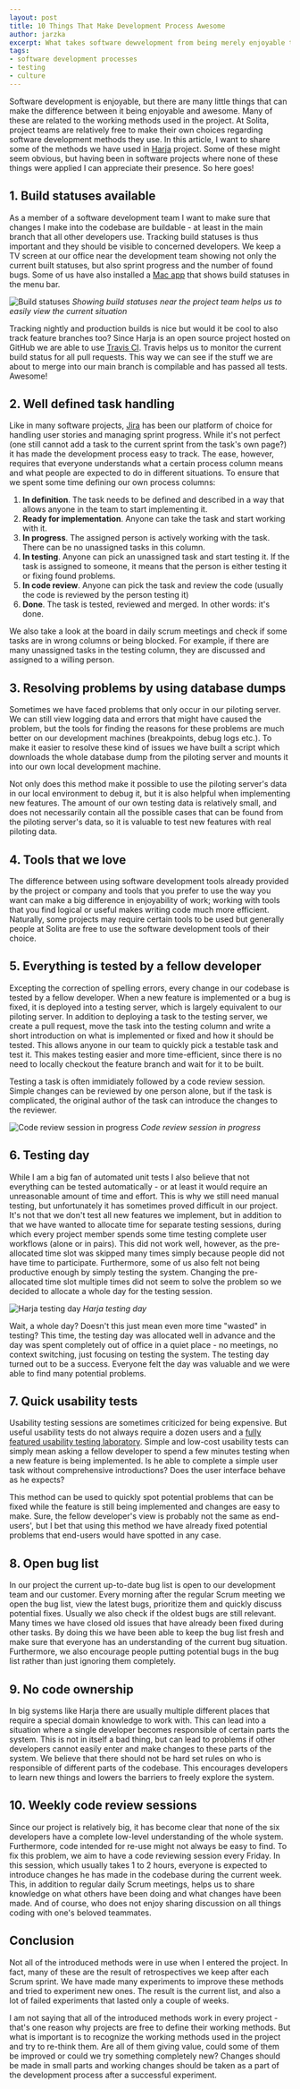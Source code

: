```yaml
---
layout: post
title: 10 Things That Make Development Process Awesome
author: jarzka
excerpt: What takes software dewvelopment from being merely enjoyable to awesome?
tags:
- software development processes
- testing
- culture
---
```


Software development is enjoyable, but there are many little things that can make the difference between it being enjoyable and awesome. Many of these are related to the working methods used in the project. At Solita, project teams are relatively free to make their own choices regarding software development methods they use. In this article, I want to share some of the methods we have used in [Harja](https://github.com/finnishtransportagency/harja) project. Some of these might seem obvious, but having been in software projects where none of these things were applied I can appreciate their presence. So here goes!

## 1. Build statuses available

As a member of a software development team I want to make sure that changes I make into the codebase are buildable - at least in the main branch that all other developers use. Tracking build statuses is thus important and they should be visible to concerned developers. We keep a TV screen at our office near the development team showing not only the current built statuses, but also sprint progress and the number of found bugs. Some of us have also installed a [Mac app](http://ccmenu.org/) that shows build statuses in the menu bar.

![Build statuses](/img/10-things-that-make-development-process-awesome/builds.png)
*Showing build statuses near the project team helps us to easily view the current situation*

Tracking nightly and production builds is nice but would it be cool to also track feature branches too? Since Harja is an open source project hosted on GitHub we are able to use [Travis CI](https://travis-ci.org/). Travis helps us to monitor the current build status for all pull requests. This way we can see if the stuff we are about to merge into our main branch is compilable and has passed all tests. Awesome!

## 2. Well defined task handling

Like in many software projects, [Jira](https://www.atlassian.com/software/jira) has been our platform of choice for handling user stories and managing sprint progress. While it's not perfect (one still cannot add a task to the current sprint from the task's own page?) it has made the development process easy to track. The ease, however, requires that everyone understands what a certain process column means and what people are expected to do in different situations. To ensure that we spent some time defining our own process columns:

1. **In definition**. The task needs to be defined and described in a way that allows anyone in the team to start implementing it.
2. **Ready for implementation**. Anyone can take the task and start working with it.
3. **In progress**. The assigned person is actively working with the task. There can be no unassigned tasks in this column.
4. **In testing**. Anyone can pick an unassigned task and start testing it. If the task is assigned to someone, it means that the person is either testing it or fixing found problems.
5. **In code review**. Anyone can pick the task and review the code (usually the code is reviewed by the person testing it)
6. **Done**. The task is tested, reviewed and merged. In other words: it's done.

We also take a look at the board in daily scrum meetings and check if some tasks are in wrong columns or being blocked. For example, if there are many unassigned tasks in the testing column, they are discussed and assigned to a willing person.

## 3. Resolving problems by using database dumps

Sometimes we have faced problems that only occur in our piloting server. We can still view logging data and errors that might have caused the problem, but the tools for finding the reasons for these problems are much better on our development machines (breakpoints, debug logs etc.). To make it easier to resolve these kind of issues we have built a script which downloads the whole database dump from the piloting server and mounts it into our own local development machine.

Not only does this method make it possible to use the piloting server's data in our local environment to debug it, but it is also helpful when implementing new features. The amount of our own testing data is relatively small, and does not necessarily contain all the possible cases that can be found from the piloting server's data, so it is valuable to test new features with real piloting data.  

## 4. Tools that we love

The difference between using software development tools already provided by the project or company and tools that you prefer to use the way you want can make a big difference in enjoyability of work; working with tools that you find logical or useful makes writing code much more efficient. Naturally, some projects may require certain tools to be used but generally people at Solita are free to use the software development tools of their choice.

## 5. Everything is tested by a fellow developer

Excepting the correction of spelling errors, every change in our codebase is tested by a fellow developer. When a new feature is implemented or a bug is fixed, it is deployed into a testing server, which is largely equivalent to our piloting server. In addition to deploying a task to the testing server, we create a pull request, move the task into the testing column and write a short introduction on what is implemented or fixed and how it should be tested. This allows anyone in our team to quickly pick a testable task and test it. This makes testing easier and more time-efficient, since there is no need to locally checkout the feature branch and wait for it to be built.

Testing a task is often immidiately followed by a code review session. Simple changes can be reviewed by one person alone, but if the task is complicated, the original author of the task can introduce the changes to the reviewer.

![Code review session in progress](/img/10-things-that-make-development-process-awesome/code_review.jpg)
*Code review session in progress*

## 6. Testing day

While I am a big fan of automated unit tests I also believe that not everything can be tested automatically - or at least it would require an unreasonable amount of time and effort. This is why we still need manual testing, but unfortunately it has sometimes proved difficult in our project. It's not that we don't test all new features we implement, but in addition to that we have wanted to allocate time for separate testing sessions, during which every project member spends some time testing complete user workflows (alone or in pairs). This did not work well, however, as the pre-allocated time slot was skipped many times simply because people did not have time to participate. Furthermore, some of us also felt not being productive enough by simply testing the system. Changing the pre-allocated time slot multiple times did not seem to solve the problem so we decided to allocate a whole day for the testing session.

![Harja testing day](/img/10-things-that-make-development-process-awesome/testingday.jpg)
*Harja testing day*

Wait, a whole day? Doesn't this just mean even more time "wasted" in testing? This time, the testing day was allocated well in advance and the day was spent completely out of office in a quiet place - no meetings, no context switching, just focusing on testing the system. The testing day turned out to be a success. Everyone felt the day was valuable and we were able to find many potential problems.

## 7. Quick usability tests

Usability testing sessions are sometimes criticized for being expensive. But useful usability tests do not always require a dozen users and a [fully featured usability testing laboratory](http://www.interface-analysis.website/images/AV_room.jpg). Simple and low-cost usability tests can simply mean asking a fellow developer to spend a few minutes testing when a new feature is being implemented. Is he able to complete a simple user task without comprehensive introductions? Does the user interface behave as he expects?

This method can be used to quickly spot potential problems that can be fixed while the feature is still being implemented and changes are easy to make. Sure, the fellow developer's view is probably not the same as end-users', but I bet that using this method we have already fixed potential problems that end-users would have spotted in any case.

## 8. Open bug list

In our project the current up-to-date bug list is open to our development team and our customer. Every morning after the regular Scrum meeting we open the bug list, view the latest bugs, prioritize them and quickly discuss potential fixes. Usually we also check if the oldest bugs are still relevant. Many times we have closed old issues that have already been fixed during other tasks. By doing this we have been able to keep the bug list fresh and make sure that everyone has an understanding of the current bug situation. Furthermore, we also encourage people putting potential bugs in the bug list rather than just ignoring them completely.

## 9. No code ownership

In big systems like Harja there are usually multiple different places that require a special domain knowledge to work with. This can lead into a situation where a single developer becomes responsible of certain parts the system. This is not in itself a bad thing, but can lead to problems if other developers cannot easily enter and make changes to these parts of the system. We believe that there should not be hard set rules on who is responsible of different parts of the codebase. This encourages developers to learn new things and lowers the barriers to freely explore the system.

## 10. Weekly code review sessions

Since our project is relatively big, it has become clear that none of the six developers have a complete low-level understanding of the whole system. Furthermore, code intended for re-use might not always be easy to find. To fix this problem, we aim to have a code reviewing session every Friday. In this session, which usually takes 1 to 2 hours, everyone is expected to introduce changes he has made in the codebase during the current week. This, in addition to regular daily Scrum meetings, helps us to share knowledge on what others have been doing and what changes have been made. And of course, who does not enjoy sharing discussion on all things coding with one's beloved teammates.

## Conclusion

Not all of the introduced methods were in use when I entered the project. In fact, many of these are the result of retrospectives we keep after each Scrum sprint. We have made many experiments to improve these methods and tried to experiment new ones. The result is the current list, and also a lot of failed experiments that lasted only a couple of weeks.  

I am not saying that all of the introduced methods work in every project - that's one reason why projects are free to define their working methods. But what is important is to recognize the working methods used in the project and try to re-think them. Are all of them giving value, could some of them be improved or could we try something completely new? Changes should be made in small parts and working changes should be taken as a part of the development process after a successful experiment.
